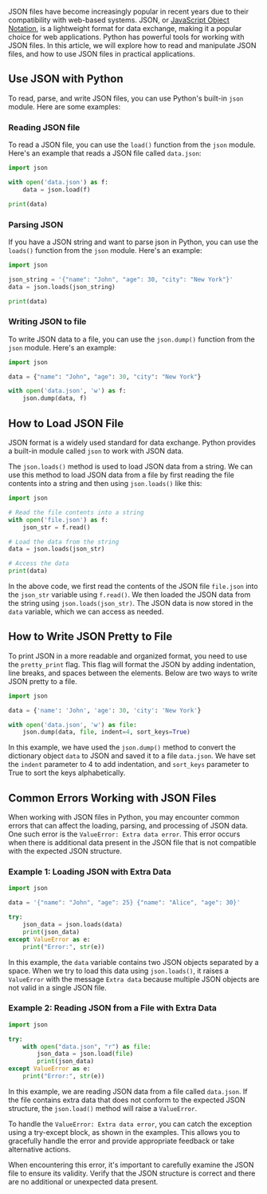 JSON files have become increasingly popular in recent years due to their compatibility with web-based systems. JSON, or [JavaScript Object Notation](https://en.wikipedia.org/wiki/JSON), is a lightweight format for data exchange, making it a popular choice for web applications. Python has powerful tools for working with JSON files. In this article, we will explore how to read and manipulate JSON files, and how to use JSON files in practical applications.  
  
## Use JSON with Python   

To read, parse, and write JSON files, you can use Python's built-in `json` module. Here are some examples:

### Reading JSON file

To read a JSON file, you can use the `load()` function from the `json` module. Here's an example that reads a JSON file called `data.json`:

```python
import json

with open('data.json') as f:
    data = json.load(f)

print(data)
```

### Parsing JSON

If you have a JSON string and want to parse json in Python, you can use the `loads()` function from the `json` module. Here's an example:

```python
import json

json_string = '{"name": "John", "age": 30, "city": "New York"}'
data = json.loads(json_string)

print(data)
```

### Writing JSON to file

To write JSON data to a file, you can use the `json.dump()` function from the `json` module. Here's an example:

```python
import json

data = {"name": "John", "age": 30, "city": "New York"}

with open('data.json', 'w') as f:
    json.dump(data, f)
```  
  
## How to Load JSON File  

JSON format is a widely used standard for data exchange. Python provides a built-in module called `json` to work with JSON data.

The `json.loads()` method is used to load JSON data from a string. We can use this method to load JSON data from a file by first reading the file contents into a string and then using `json.loads()` like this:

```python
import json

# Read the file contents into a string
with open('file.json') as f:
    json_str = f.read()

# Load the data from the string
data = json.loads(json_str)

# Access the data
print(data)
```

In the above code, we first read the contents of the JSON file `file.json` into the `json_str` variable using `f.read()`. We then loaded the JSON data from the string using `json.loads(json_str)`. The JSON data is now stored in the `data` variable, which we can access as needed.

## How to Write JSON Pretty to File  

To print JSON in a more readable and organized format, you need to use the `pretty_print` flag. This flag will format the JSON by adding indentation, line breaks, and spaces between the elements. Below are two ways to write JSON pretty to a file.

```python
import json

data = {'name': 'John', 'age': 30, 'city': 'New York'}

with open('data.json', 'w') as file:
    json.dump(data, file, indent=4, sort_keys=True)
```

In this example, we have used the `json.dump()` method to convert the dictionary object `data` to JSON and saved it to a file `data.json`. We have set the `indent` parameter to 4 to add indentation, and `sort_keys` parameter to True to sort the keys alphabetically.
  
## Common Errors Working with JSON Files

When working with JSON files in Python, you may encounter common errors that can affect the loading, parsing, and processing of JSON data. One such error is the `ValueError: Extra data error`. This error occurs when there is additional data present in the JSON file that is not compatible with the expected JSON structure.

### Example 1: Loading JSON with Extra Data

```python
import json

data = '{"name": "John", "age": 25} {"name": "Alice", "age": 30}'

try:
    json_data = json.loads(data)
    print(json_data)
except ValueError as e:
    print("Error:", str(e))
```

In this example, the `data` variable contains two JSON objects separated by a space. When we try to load this data using `json.loads()`, it raises a `ValueError` with the message `Extra data` because multiple JSON objects are not valid in a single JSON file.

### Example 2: Reading JSON from a File with Extra Data

```python
import json

try:
    with open("data.json", "r") as file:
        json_data = json.load(file)
        print(json_data)
except ValueError as e:
    print("Error:", str(e))
```

In this example, we are reading JSON data from a file called `data.json`. If the file contains extra data that does not conform to the expected JSON structure, the `json.load()` method will raise a `ValueError`.

To handle the `ValueError: Extra data error`, you can catch the exception using a try-except block, as shown in the examples. This allows you to gracefully handle the error and provide appropriate feedback or take alternative actions.

When encountering this error, it's important to carefully examine the JSON file to ensure its validity. Verify that the JSON structure is correct and there are no additional or unexpected data present.

